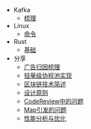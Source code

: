 * Kafka
  * [梳理](Kafka/梳理.md)
* Linux
  * [命令](Linux/命令.md)
* Rust
  * [基础](Rust/基础.md)
* 分享
  * [广告归因梳理](分享/广告归因梳理.md) 
  * [轻量级协程池实现](分享/轻量级协程池实现.md) 
  * [区块链技术简述](分享/区块链技术简述.md) 
  * [设计原则](分享/设计原则.md) 
  * [CodeReview中的问题](分享/CodeReview中的问题.md) 
  * [Map引发的问题](分享/Map引发的问题.md) 
  * [性能分析与优化](分享/性能分析与优化.md) 
